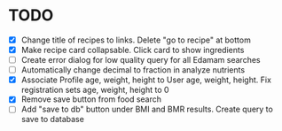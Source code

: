 # TODO 

- [x] Change title of recipes to links. Delete "go to recipe" at bottom
- [x] Make recipe card collapsable. Click card to show ingredients
- [ ] Create error dialog for low quality query for all Edamam searches
- [ ] Automatically change decimal to fraction in analyze nutrients
- [x] Associate Profile age, weight, height to User age, weight, height. Fix registration sets age, weight, height to 0
- [x] Remove save button from food search
- [ ] Add "save to db" button under BMI and BMR results. Create query to save to database